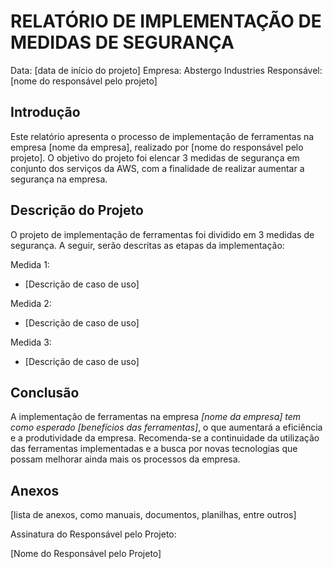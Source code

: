 # RELATÓRIO DE IMPLEMENTAÇÃO DE MEDIDAS DE SEGURANÇA

Data: [data de início do projeto]
Empresa: Abstergo Industries 
Responsável: [nome do responsável pelo projeto]

## Introdução
Este relatório apresenta o processo de implementação de ferramentas na empresa [nome da empresa], realizado por [nome do responsável pelo projeto]. O objetivo do projeto foi elencar 3 medidas de segurança em conjunto dos serviços da AWS, com a finalidade de realizar aumentar a segurança na empresa.

## Descrição do Projeto
O projeto de implementação de ferramentas foi dividido em 3 medidas de segurança. A seguir, serão descritas as etapas da implementação:

Medida 1: 
- [Descrição de caso de uso]

Medida 2: 
- [Descrição de caso de uso]

Medida 3: 
- [Descrição de caso de uso]


## Conclusão
A implementação de ferramentas na empresa *[nome da empresa] tem como esperado [benefícios das ferramentas]*, o que aumentará a eficiência e a produtividade da empresa. Recomenda-se a continuidade da utilização das ferramentas implementadas e a busca por novas tecnologias que possam melhorar ainda mais os processos da empresa.

## Anexos

[lista de anexos, como manuais, documentos, planilhas, entre outros]

Assinatura do Responsável pelo Projeto:

[Nome do Responsável pelo Projeto]
